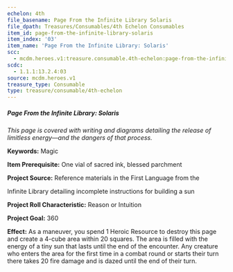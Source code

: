 ```yaml
---
echelon: 4th
file_basename: Page From the Infinite Library Solaris
file_dpath: Treasures/Consumables/4th Echelon Consumables
item_id: page-from-the-infinite-library-solaris
item_index: '03'
item_name: 'Page From the Infinite Library: Solaris'
scc:
  - mcdm.heroes.v1:treasure.consumable.4th-echelon:page-from-the-infinite-library-solaris
scdc:
  - 1.1.1:13.2.4:03
source: mcdm.heroes.v1
treasure_type: Consumable
type: treasure/consumable/4th-echelon
---
```


##### Page From the Infinite Library: Solaris

*This page is covered with writing and diagrams detailing the release of limitless energy—and the dangers of that process.*

**Keywords:** Magic

**Item Prerequisite:** One vial of sacred ink, blessed parchment

**Project Source:** Reference materials in the First Language from the

Infinite Library detailing incomplete instructions for building a sun

**Project Roll Characteristic:** Reason or Intuition

**Project Goal:** 360

**Effect:** As a maneuver, you spend 1 Heroic Resource to destroy this page and create a 4-cube area within 20 squares. The area is filled with the energy of a tiny sun that lasts until the end of the encounter. Any creature who enters the area for the first time in a combat round or starts their turn there takes 20 fire damage and is dazed until the end of their turn.
